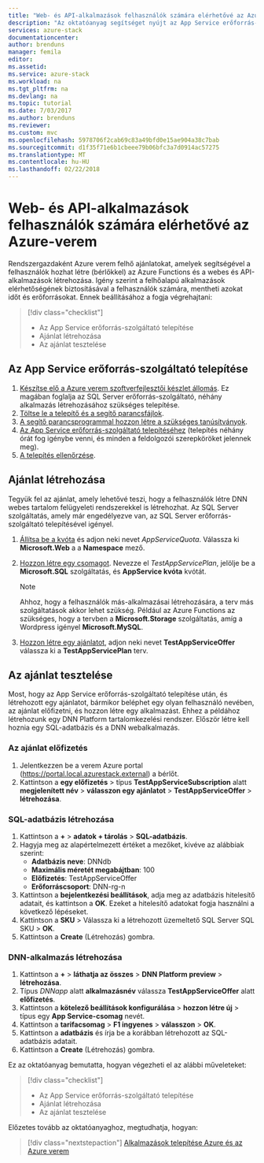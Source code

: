 ```yaml
---
title: "Web- és API-alkalmazások felhasználók számára elérhetővé az Azure-verem |} Microsoft Docs"
description: "Az oktatóanyag segítséget nyújt az App Service erőforrás-szolgáltató telepítéséhez, és hozzon létre kínál, amelyek biztosíthat Azure verem felhasználóinak való web- és API-alkalmazások létrehozásának képessége."
services: azure-stack
documentationcenter: 
author: brenduns
manager: femila
editor: 
ms.assetid: 
ms.service: azure-stack
ms.workload: na
ms.tgt_pltfrm: na
ms.devlang: na
ms.topic: tutorial
ms.date: 7/03/2017
ms.author: brenduns
ms.reviewer: 
ms.custom: mvc
ms.openlocfilehash: 5978706f2cab69c83a49bfd0e15ae904a38c7bab
ms.sourcegitcommit: d1f35f71e6b1cbeee79b06bfc3a7d0914ac57275
ms.translationtype: MT
ms.contentlocale: hu-HU
ms.lasthandoff: 02/22/2018
---
```

# <a name="make-web-and-api-apps-available-to-your-azure-stack-users"></a>Web- és API-alkalmazások felhasználók számára elérhetővé az Azure-verem

Rendszergazdaként Azure verem felhő ajánlatokat, amelyek segítségével a felhasználók hozhat létre (bérlőkkel) az Azure Functions és a webes és API-alkalmazások létrehozása. Igény szerint a felhőalapú alkalmazások elérhetőségének biztosításával a felhasználók számára, mentheti azokat időt és erőforrásokat. Ennek beállításához a fogja végrehajtani:

> [!div class="checklist"]
> * Az App Service erőforrás-szolgáltató telepítése
> * Ajánlat létrehozása
> * Az ajánlat tesztelése

## <a name="deploy-the-app-service-resource-provider"></a>Az App Service erőforrás-szolgáltató telepítése

1. [Készítse elő a Azure verem szoftverfejlesztői készlet állomás](azure-stack-app-service-before-you-get-started.md). Ez magában foglalja az SQL Server erőforrás-szolgáltató, néhány alkalmazás létrehozásához szükséges telepítése.
2. [Töltse le a telepítő és a segítő parancsfájlok](azure-stack-app-service-deploy.md).
3. [A segítő parancsprogrammal hozzon létre a szükséges tanúsítványok](azure-stack-app-service-deploy.md).
4. [Az App Service erőforrás-szolgáltató telepítéséhez](azure-stack-app-service-deploy.md) (telepítés néhány órát fog igénybe venni, és minden a feldolgozói szerepköröket jelennek meg).
5. [A telepítés ellenőrzése](azure-stack-app-service-deploy.md#validate-the-app-service-on-azure-stack-installation).

## <a name="create-an-offer"></a>Ajánlat létrehozása

Tegyük fel az ajánlat, amely lehetővé teszi, hogy a felhasználók létre DNN webes tartalom felügyeleti rendszerekkel is létrehozhat. Az SQL Server szolgáltatás, amely már engedélyezve van, az SQL Server erőforrás-szolgáltató telepítésével igényel.

1.  [Állítsa be a kvóta](azure-stack-setting-quotas.md) és adjon neki nevet *AppServiceQuota*. Válassza ki **Microsoft.Web** a a **Namespace** mező.
2.  [Hozzon létre egy csomagot](azure-stack-create-plan.md). Nevezze el *TestAppServicePlan*, jelölje be a **Microsoft.SQL** szolgáltatás, és **AppService kvóta** kvótát.

    > [!NOTE]
    > Ahhoz, hogy a felhasználók más-alkalmazásai létrehozására, a terv más szolgáltatások akkor lehet szükség. Például az Azure Functions az szükséges, hogy a tervben a **Microsoft.Storage** szolgáltatás, amíg a Wordpress igényel **Microsoft.MySQL**.
    > 
    >

3.  [Hozzon létre egy ajánlatot](azure-stack-create-offer.md), adjon neki nevet **TestAppServiceOffer** válassza ki a **TestAppServicePlan** terv.

## <a name="test-the-offer"></a>Az ajánlat tesztelése

Most, hogy az App Service erőforrás-szolgáltató telepítése után, és létrehozott egy ajánlatot, bármikor beléphet egy olyan felhasználó nevében, az ajánlat előfizetni, és hozzon létre egy alkalmazást. Ehhez a példához létrehozunk egy DNN Platform tartalomkezelési rendszer. Először létre kell hoznia egy SQL-adatbázis és a DNN webalkalmazás.

### <a name="subscribe-to-the-offer"></a>Az ajánlat előfizetés
1. Jelentkezzen be a verem Azure portal (https://portal.local.azurestack.external) a bérlőt.
2. Kattintson a **egy előfizetés** > típus **TestAppServiceSubscription** alatt **megjelenített név** > **válasszon egy ajánlatot**  >  **TestAppServiceOffer** > **létrehozása**.

### <a name="create-a-sql-database"></a>SQL-adatbázis létrehozása

1. Kattintson a  **+**   >  **adatok + tárolás** > **SQL-adatbázis**.
2. Hagyja meg az alapértelmezett értéket a mezőket, kivéve az alábbiak szerint:
    - **Adatbázis neve**: DNNdb
    - **Maximális méretét megabájtban**: 100
    - **Előfizetés**: TestAppServiceOffer
    - **Erőforráscsoport**: DNN-rg-n
3. Kattintson a **bejelentkezési beállítások**, adja meg az adatbázis hitelesítő adatait, és kattintson a **OK**. Ezeket a hitelesítő adatokat fogja használni a következő lépéseket.
4. Kattintson a **SKU** > Válassza ki a létrehozott üzemeltető SQL Server SQL SKU > **OK**.
5. Kattintson a **Create** (Létrehozás) gombra.

### <a name="create-a-dnn-app"></a>DNN-alkalmazás létrehozása    

1. Kattintson a  **+**   >  **láthatja az összes** > **DNN Platform preview** > **létrehozása**.
2. Típus *DNNapp* alatt **alkalmazásnév** válassza **TestAppServiceOffer** alatt **előfizetés**.
3. Kattintson a **kötelező beállítások konfigurálása** > **hozzon létre új** > típus egy **App Service-csomag** nevét.
4. Kattintson a **tarifacsomag** > **F1 ingyenes** > **válasszon** > **OK**.
5. Kattintson a **adatbázis** és írja be a korábban létrehozott az SQL-adatbázis adatait.
6. Kattintson a **Create** (Létrehozás) gombra.

Ez az oktatóanyag bemutatta, hogyan végezheti el az alábbi műveleteket:

> [!div class="checklist"]
> * Az App Service erőforrás-szolgáltató telepítése
> * Ajánlat létrehozása
> * Az ajánlat tesztelése

Előzetes tovább az oktatóanyaghoz, megtudhatja, hogyan:

> [!div class="nextstepaction"]
> [Alkalmazások telepítése Azure és az Azure verem](user/azure-stack-solution-pipeline.md)
